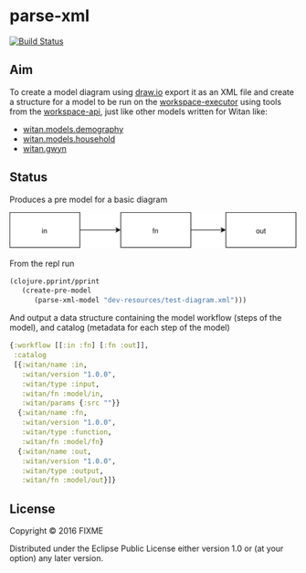 # parse-xml

[![Build Status](https://travis-ci.org/Eleonore9/xml-to-model-structure.svg?branch=master)](https://travis-ci.org/Eleonore9/xml-to-model-structure)

## Aim

To create a model diagram using [draw.io](https://www.draw.io/) export it as an XML file and create a structure for a model to be run on the [workspace-executor](https://github.com/MastodonC/witan.workspace-executor) using tools from the [workspace-api](https://github.com/MastodonC/witan.workspace-api), just like other models written for Witan like:

* [witan.models.demography](https://github.com/MastodonC/witan.models.demography)
* [witan.models.household](https://github.com/MastodonC/witan.models.household)
* [witan.gwyn](https://github.com/MastodonC/witan.gwyn)


## Status

Produces a pre model for a basic diagram

![basic-model-diagram](https://github.com/Eleonore9/xml-to-model-structure/blob/master/img/test-diagram.svg)

From the repl run

```Clojure
(clojure.pprint/pprint
   (create-pre-model
      (parse-xml-model "dev-resources/test-diagram.xml")))
```

And output a data structure containing the model workflow (steps of the model), and catalog (metadata for each step of the model)

```Clojure
{:workflow [[:in :fn] [:fn :out]],
 :catalog
 [{:witan/name :in,
   :witan/version "1.0.0",
   :witan/type :input,
   :witan/fn :model/in,
   :witan/params {:src ""}}
  {:witan/name :fn,
   :witan/version "1.0.0",
   :witan/type :function,
   :witan/fn :model/fn}
  {:witan/name :out,
   :witan/version "1.0.0",
   :witan/type :output,
   :witan/fn :model/out}]}
```

## License

Copyright © 2016 FIXME

Distributed under the Eclipse Public License either version 1.0 or (at
your option) any later version.

